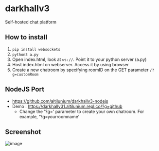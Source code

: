 # darkhallv3
Self-hosted chat platform

## How to install
1. `pip install websockets`
2. `python3 a.py`
3. Open index.html, look at `ws://`. Point it to your python server (a.py)
4. Host index.html on webserver. Access it by using browser
5. Create a new chatroom by specifying roomID on the GET parameter `/?g=customRoom`

## NodeJS Port
* https://github.com/altilunium/darkhallv3-nodejs
* Demo : https://darkhallv31.altilunium.repl.co/?g=github
  * Change the '?g=' parameter to create your own chatroom. For example, '?g=yourroomname'


## Screenshot
![image](https://user-images.githubusercontent.com/70379302/195859972-0586ca17-ef60-409d-9066-a0c492da908d.png)
